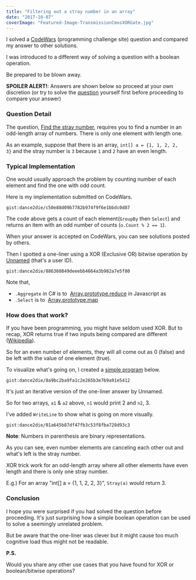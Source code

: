 ```yaml
---
title: "Filtering out a stray number in an array"
date: "2017-10-07"
coverImage: "Featured-Image-TransmissionCmosXORGate.jpg"
---
```


I solved a [CodeWars](https://www.codewars.com) (programming challenge site) question and compared my answer to other solutions.

I was introduced to a different way of solving a question with a boolean operation.

Be prepared to be blown away.

**SPOILER ALERT!**: Answers are shown below so proceed at your own discretion (or try to solve the [question](https://www.codewars.com/kata/57f609022f4d534f05000024/) yourself first before proceeding to compare your answer)

### Question Detail

The question, [Find the stray number](https://www.codewars.com/kata/57f609022f4d534f05000024/), requires you to find a number in an odd-length array of numbers. There is only one element with length one.

As an example, suppose that there is an array, `int[] a = {1, 1, 2, 2, 3}` and the stray number is `3` because `1` and `2` have an even length.

### Typical Implementation

One would usually approach the problem by counting number of each element and find the one with odd count.

Here is my implementation submitted on CodeWars.

`gist:dance2die/c50e88d09b7782b974f9f6e1bbdc0d87`

The code above gets a count of each element(`GroupBy` then `Select`) and returns an item with an odd number of counts (`o.Count % 2 == 1`).

When your answer is accepted on CodeWars, you can see solutions posted by others.

Then I spotted a one-liner using a XOR (Exclusive OR) bitwise operation by [Unnamed](https://www.codewars.com/users/Unnamed) (that's a user ID).

`gist:dance2die/886360849deeebb4664a3b982a7e5f80`

Note that,

- `.Aggregate` in C# is to  [Array.prototype.reduce](https://developer.mozilla.org/en-US/docs/Web/JavaScript/Reference/Global_Objects/Array/Reduce?v=a) in Javascript as
- `.Select` is to  [Array.prototype.map](https://developer.mozilla.org/en-US/docs/Web/JavaScript/Reference/Global_Objects/Array/map)

### How does that work?

If you have been programming, you might have seldom used XOR. But to recap, XOR returns true if two inputs being compared are different ([Wikipedia](https://en.wikipedia.org/wiki/Exclusive_or)).

So for an even number of elements, they will all come out as 0 (false) and be left with the value of one element (true).

To visualize what's going on, I created a [simple program](https://github.com/dance2die/Blog.FindTheStrayNumber/blob/master/FindTheStrayNumber/Program.cs) below.

`gist:dance2die/8a9bc2ba9fa1c2e265b3e7b9a91e5412`

It's just an iterative version of the one-liner answer by Unnamed.

So for two arrays, `a1` & `a2` above, `n1` would print 2 and `n2`, 3.

I've added `WriteLine` to show what is going on more visually.

`gist:dance2die/01a645b87df47fb3c53f8fba728d93c3`

**Note**: Numbers in parenthesis are binary representations.

As you can see, even number elements are canceling each other out and what's left is the stray number.

XOR trick work for an odd-length array where all other elements have even length and there is only one stray number.

E.g.) For an array "int\[\] a = {1, 1, 2, 2, 3}", `Stray(a)` would return 3.

### Conclusion

I hope you were surprised if you had solved the question before proceeding. It's just surprising how a simple boolean operation can be used to solve a seemingly unrelated problem.

But be aware that the one-liner was clever but it might cause too much cognitive load thus might not be readable.

**P.S.**

Would you share any other use cases that you have found for XOR or boolean/bitwise operations?
